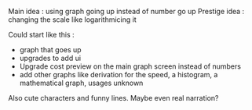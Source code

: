 Main idea : using graph going up instead of number go up
Prestige idea : changing the scale like logarithmicing it

Could start like this :
- graph that goes up
- upgrades to add ui
- Upgrade cost preview on the main graph screen instead of numbers
- add other graphs like derivation for the speed, a histogram, a mathematical graph, usages unknown

Also cute characters and funny lines. Maybe even real narration?